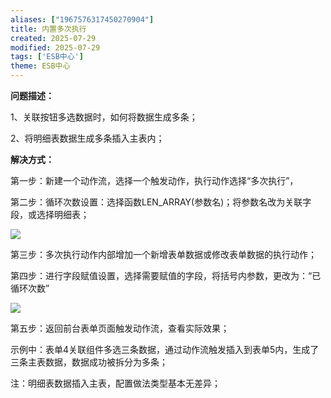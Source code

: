 ```yaml
---
aliases: ["1967576317450270904"]
title: 内置多次执行
created: 2025-07-29
modified: 2025-07-29
tags: ['ESB中心']
theme: ESB中心
---
```


**问题描述：**

1、关联按钮多选数据时，如何将数据生成多条；

2、将明细表数据生成多条插入主表内；

**解决方式：**

第一步：新建一个动作流，选择一个触发动作，执行动作选择“多次执行”，

第二步：循环次数设置：选择函数LEN\_ARRAY(参数名)；将参数名改为关联字段，或选择明细表；

![](https://myhelpdoc.oss-cn-heyuan.aliyuncs.com/mdimages/3eb7608d677e4ae435c298092470c2dd.jpg)

第三步：多次执行动作内部增加一个新增表单数据或修改表单数据的执行动作；

第四步：进行字段赋值设置，选择需要赋值的字段，将括号内参数，更改为：“已循环次数”

![](https://myhelpdoc.oss-cn-heyuan.aliyuncs.com/mdimages/8303b6a5bd2f85a9c67c164f4de09d01.jpg)

第五步：返回前台表单页面触发动作流，查看实际效果；

示例中：表单4关联组件多选三条数据，通过动作流触发插入到表单5内，生成了三条主表数据，数据成功被拆分为多条；

注：明细表数据插入主表，配置做法类型基本无差异；


